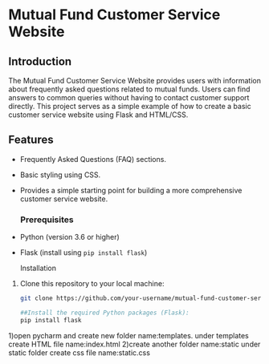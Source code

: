 # Mutual Fund Customer Service Website

## Introduction

The Mutual Fund Customer Service Website provides users with information about frequently asked questions related to mutual funds. Users can find answers to common queries without 
having to contact customer support directly. This project serves as a simple example of how to create a basic customer service website using Flask and HTML/CSS.

## Features

- Frequently Asked Questions (FAQ) sections.
- Basic styling using CSS.
- Provides a simple starting point for building a more comprehensive customer service website.

  ### Prerequisites

- Python (version 3.6 or higher)
- Flask (install using `pip install flask`)

  Installation

1. Clone this repository to your local machine:

   ```bash
   git clone https://github.com/your-username/mutual-fund-customer-service.git

   ##Install the required Python packages (Flask):
   pip install flask

1)open pycharm and create new folder name:templates.
under templates create HTML file name:index.html
2)create another folder name:static under static folder create css file name:static.css


